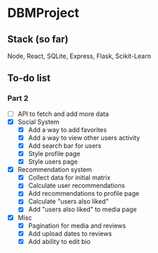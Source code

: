 # DBMProject

## Stack (so far)
Node, React, SQLite, Express, Flask, Scikit-Learn

## To-do list
### Part 2
- [ ] API to fetch and add more data
- [x] Social System
  - [x] Add a way to add favorites
  - [x] Add a way to view other users activity
  - [x] Add search bar for users
  - [x] Style profile page
  - [x] Style users page
- [x] Recommendation system
  - [x] Collect data for initial matrix
  - [x] Calculate user recommendations
  - [x] Add recommendations to profile page
  - [x] Calculate "users also liked"
  - [x] Add "users also liked" to media page
- [x] Misc
  - [x] Pagination for media and reviews
  - [x] Add upload dates to reviews
  - [x] Add ability to edit bio
